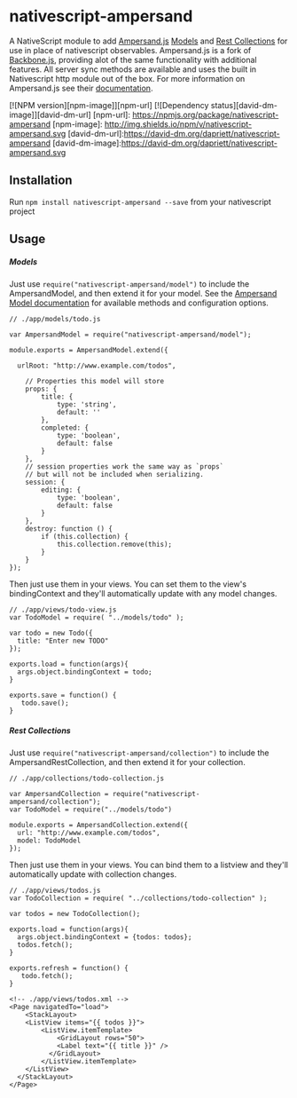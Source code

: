 # nativescript-ampersand
A NativeScript module to add [Ampersand.js](http://ampersandjs.com/) [Models](http://ampersandjs.com/docs#ampersand-model) and [Rest Collections](http://ampersandjs.com/docs#ampersand-rest-collection) for use in place of nativescript observables.  Ampersand.js is a fork of [Backbone.js](http://backbonejs.org/), providing alot of the same functionality with additional features.  All server sync methods are available and uses the built in Nativescript http module out of the box.  For more information on Ampersand.js see their [documentation](http://ampersandjs.com/docs).

[![NPM version][npm-image]][npm-url] [![Dependency status][david-dm-image]][david-dm-url]
[npm-url]: https://npmjs.org/package/nativescript-ampersand
[npm-image]: http://img.shields.io/npm/v/nativescript-ampersand.svg
[david-dm-url]:https://david-dm.org/dapriett/nativescript-ampersand
[david-dm-image]:https://david-dm.org/dapriett/nativescript-ampersand.svg

## Installation

Run `npm install nativescript-ampersand --save` from your nativescript project

## Usage

##### Models

Just use `require("nativescript-ampersand/model")` to include the AmpersandModel, and then extend it for your model.  See the [Ampersand Model documentation](http://ampersandjs.com/docs#ampersand-model) for available methods and configuration options.

```
// ./app/models/todo.js

var AmpersandModel = require("nativescript-ampersand/model");

module.exports = AmpersandModel.extend({

  urlRoot: "http://www.example.com/todos",

	// Properties this model will store
	props: {
		title: {
			type: 'string',
			default: ''
		},
		completed: {
			type: 'boolean',
			default: false
		}
	},
	// session properties work the same way as `props`
	// but will not be included when serializing.
	session: {
		editing: {
			type: 'boolean',
			default: false
		}
	},
	destroy: function () {
		if (this.collection) {
			this.collection.remove(this);
		}
	}
});
```

Then just use them in your views.  You can set them to the view's bindingContext and they'll automatically update with any model changes.

```
// ./app/views/todo-view.js
var TodoModel = require( "../models/todo" );

var todo = new Todo({
  title: "Enter new TODO"
});

exports.load = function(args){
  args.object.bindingContext = todo;
}

exports.save = function() {
   todo.save();
}

```

##### Rest Collections

Just use `require("nativescript-ampersand/collection")` to include the AmpersandRestCollection, and then extend it for your collection.

```
// ./app/collections/todo-collection.js

var AmpersandCollection = require("nativescript-ampersand/collection");
var TodoModel = require("../models/todo")

module.exports = AmpersandCollection.extend({
  url: "http://www.example.com/todos",
  model: TodoModel
});
```

Then just use them in your views.  You can bind them to a listview and they'll automatically update with collection changes.

```
// ./app/views/todos.js
var TodoCollection = require( "../collections/todo-collection" );

var todos = new TodoCollection();

exports.load = function(args){
  args.object.bindingContext = {todos: todos};
  todos.fetch();
}

exports.refresh = function() {
   todo.fetch();
}
```

```
<!-- ./app/views/todos.xml -->
<Page navigatedTo="load">
	<StackLayout>
    <ListView items="{{ todos }}">
        <ListView.itemTemplate>
        	<GridLayout rows="50">
            <Label text="{{ title }}" />
          </GridLayout>
        </ListView.itemTemplate>
    </ListView>
  </StackLayout>
</Page>

```

